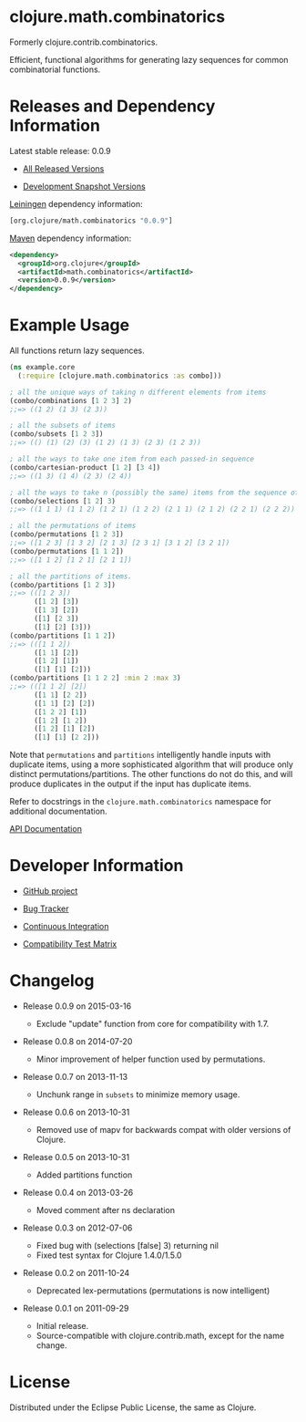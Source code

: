 clojure.math.combinatorics
========================================

Formerly clojure.contrib.combinatorics.

Efficient, functional algorithms for generating lazy
sequences for common combinatorial functions.

Releases and Dependency Information
========================================

Latest stable release: 0.0.9

* [All Released Versions](http://search.maven.org/#search%7Cgav%7C1%7Cg%3A%22org.clojure%22%20AND%20a%3A%22math.combinatorics%22)

* [Development Snapshot Versions](https://oss.sonatype.org/index.html#nexus-search;gav~org.clojure~math.combinatorics~~~)

[Leiningen](https://github.com/technomancy/leiningen) dependency information:

```clojure
[org.clojure/math.combinatorics "0.0.9"]
```

[Maven](http://maven.apache.org/) dependency information:

```xml
<dependency>
  <groupId>org.clojure</groupId>
  <artifactId>math.combinatorics</artifactId>
  <version>0.0.9</version>
</dependency>
```

Example Usage
========================================

All functions return lazy sequences.

```clojure
(ns example.core
  (:require [clojure.math.combinatorics :as combo]))

; all the unique ways of taking n different elements from items
(combo/combinations [1 2 3] 2)
;;=> ((1 2) (1 3) (2 3))

; all the subsets of items
(combo/subsets [1 2 3])
;;=> (() (1) (2) (3) (1 2) (1 3) (2 3) (1 2 3))

; all the ways to take one item from each passed-in sequence
(combo/cartesian-product [1 2] [3 4])
;;=> ((1 3) (1 4) (2 3) (2 4))

; all the ways to take n (possibly the same) items from the sequence of items
(combo/selections [1 2] 3)
;;=> ((1 1 1) (1 1 2) (1 2 1) (1 2 2) (2 1 1) (2 1 2) (2 2 1) (2 2 2))

; all the permutations of items
(combo/permutations [1 2 3])
;;=> ([1 2 3] [1 3 2] [2 1 3] [2 3 1] [3 1 2] [3 2 1])
(combo/permutations [1 1 2])
;;=> ([1 1 2] [1 2 1] [2 1 1])

; all the partitions of items.
(combo/partitions [1 2 3])
;;=> (([1 2 3])
      ([1 2] [3])
      ([1 3] [2])
      ([1] [2 3])
      ([1] [2] [3]))
(combo/partitions [1 1 2])
;;=> (([1 1 2])
      ([1 1] [2])
      ([1 2] [1])
      ([1] [1] [2]))
(combo/partitions [1 1 2 2] :min 2 :max 3)
;;=> (([1 1 2] [2])
   	  ([1 1] [2 2])
      ([1 1] [2] [2])
      ([1 2 2] [1])
      ([1 2] [1 2])
      ([1 2] [1] [2])
      ([1] [1] [2 2]))
```

Note that `permutations` and `partitions` intelligently handle inputs with duplicate items,
using a more sophisticated algorithm that will produce only distinct permutations/partitions.
The other functions do not do this, and will produce duplicates in the output if the input has 
duplicate items.

Refer to docstrings in the `clojure.math.combinatorics` namespace for
additional documentation.

[API Documentation](http://clojure.github.com/math.combinatorics/)

Developer Information
========================================

* [GitHub project](https://github.com/clojure/math.combinatorics)

* [Bug Tracker](http://dev.clojure.org/jira/browse/MCOMB)

* [Continuous Integration](http://build.clojure.org/job/math.combinatorics/)

* [Compatibility Test Matrix](http://build.clojure.org/job/math.combinatorics-test-matrix/)

Changelog
========================================
* Release 0.0.9 on 2015-03-16
  * Exclude "update" function from core for compatibility with 1.7.
  
* Release 0.0.8 on 2014-07-20
  * Minor improvement of helper function used by permutations.

* Release 0.0.7 on 2013-11-13
  * Unchunk range in `subsets` to minimize memory usage.

* Release 0.0.6 on 2013-10-31
  * Removed use of mapv for backwards compat with older versions of Clojure.

* Release 0.0.5 on 2013-10-31
  * Added partitions function

* Release 0.0.4 on 2013-03-26
  * Moved comment after ns declaration

* Release 0.0.3 on 2012-07-06
  * Fixed bug with (selections [false] 3) returning nil
  * Fixed test syntax for Clojure 1.4.0/1.5.0

* Release 0.0.2 on 2011-10-24
  * Deprecated lex-permutations (permutations is now intelligent)

* Release 0.0.1 on 2011-09-29
  * Initial release.
  * Source-compatible with clojure.contrib.math, except for the name change.

License
========================================

Distributed under the Eclipse Public License, the same as Clojure.
